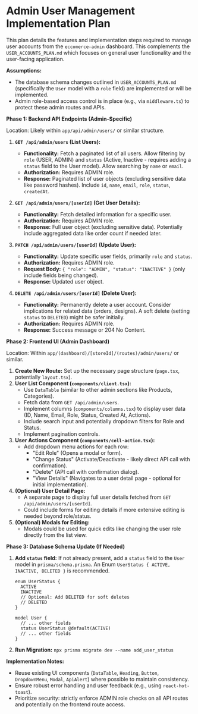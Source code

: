 # Admin User Management Implementation Plan

This plan details the features and implementation steps required to manage user accounts from the `eccomerce-admin` dashboard. This complements the `USER_ACCOUNTS_PLAN.md` which focuses on general user functionality and the user-facing application.

**Assumptions:**

- The database schema changes outlined in `USER_ACCOUNTS_PLAN.md` (specifically the `User` model with a `role` field) are implemented or will be implemented.
- Admin role-based access control is in place (e.g., via `middleware.ts`) to protect these admin routes and APIs.

**Phase 1: Backend API Endpoints (Admin-Specific)**

Location: Likely within `app/api/admin/users/` or similar structure.

1.  **`GET /api/admin/users` (List Users):**

    - **Functionality:** Fetch a paginated list of all users. Allow filtering by `role` (USER, ADMIN) and `status` (Active, Inactive - requires adding a `status` field to the User model). Allow searching by `name` or `email`.
    - **Authorization:** Requires ADMIN role.
    - **Response:** Paginated list of user objects (excluding sensitive data like password hashes). Include `id`, `name`, `email`, `role`, `status`, `createdAt`.

2.  **`GET /api/admin/users/[userId]` (Get User Details):**

    - **Functionality:** Fetch detailed information for a specific user.
    - **Authorization:** Requires ADMIN role.
    - **Response:** Full user object (excluding sensitive data). Potentially include aggregated data like order count if needed later.

3.  **`PATCH /api/admin/users/[userId]` (Update User):**

    - **Functionality:** Update specific user fields, primarily `role` and `status`.
    - **Authorization:** Requires ADMIN role.
    - **Request Body:** `{ "role": "ADMIN", "status": "INACTIVE" }` (only include fields being changed).
    - **Response:** Updated user object.

4.  **`DELETE /api/admin/users/[userId]` (Delete User):**
    - **Functionality:** Permanently delete a user account. Consider implications for related data (orders, designs). A soft delete (setting `status` to `DELETED`) might be safer initially.
    - **Authorization:** Requires ADMIN role.
    - **Response:** Success message or 204 No Content.

**Phase 2: Frontend UI (Admin Dashboard)**

Location: Within `app/(dashboard)/[storeId]/(routes)/admin/users/` or similar.

1.  **Create New Route:** Set up the necessary page structure (`page.tsx`, potentially `layout.tsx`).
2.  **User List Component (`components/client.tsx`):**
    - Use `DataTable` (similar to other admin sections like Products, Categories).
    - Fetch data from `GET /api/admin/users`.
    - Implement columns (`components/columns.tsx`) to display user data (ID, Name, Email, Role, Status, Created At, Actions).
    - Include search input and potentially dropdown filters for Role and Status.
    - Implement pagination controls.
3.  **User Actions Component (`components/cell-action.tsx`):**
    - Add dropdown menu actions for each row:
      - "Edit Role" (Opens a modal or form).
      - "Change Status" (Activate/Deactivate - likely direct API call with confirmation).
      - "Delete" (API call with confirmation dialog).
      - "View Details" (Navigates to a user detail page - optional for initial implementation).
4.  **(Optional) User Detail Page:**
    - A separate page to display full user details fetched from `GET /api/admin/users/[userId]`.
    - Could include forms for editing details if more extensive editing is needed beyond role/status.
5.  **(Optional) Modals for Editing:**
    - Modals could be used for quick edits like changing the user role directly from the list view.

**Phase 3: Database Schema Update (If Needed)**

1.  **Add `status` field:** If not already present, add a `status` field to the `User` model in `prisma/schema.prisma`. An Enum `UserStatus { ACTIVE, INACTIVE, DELETED }` is recommended.

    ```prisma
    enum UserStatus {
      ACTIVE
      INACTIVE
      // Optional: Add DELETED for soft deletes
      // DELETED
    }

    model User {
      // ... other fields
      status UserStatus @default(ACTIVE)
      // ... other fields
    }
    ```

2.  **Run Migration:** `npx prisma migrate dev --name add_user_status`

**Implementation Notes:**

- Reuse existing UI components (`DataTable`, `Heading`, `Button`, `DropdownMenu`, `Modal`, `ApiAlert`) where possible to maintain consistency.
- Ensure robust error handling and user feedback (e.g., using `react-hot-toast`).
- Prioritize security: strictly enforce ADMIN role checks on all API routes and potentially on the frontend route access.
